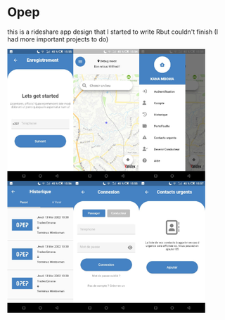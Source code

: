 # Opep

this is a rideshare app design that I started to write Rbut couldn't finish (I had more important projects to do)

<img align="left" src="opep1.jpg" width="150" />
<img align="left"src="opep2.jpg" width="150"/>
<img align="left"src="opep3.jpg" width="150"/>
<img align="left"src="opep4.jpg" width="150"/>
<img align="left" src="opep5.jpg" width="150"/>
<img  src="opep6.jpg" width="150"/>
